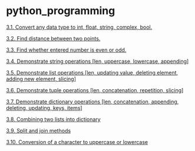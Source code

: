 # python_programming


[3.1. Convert any data type to int, float, string, complex, bool.](https://github.com/srir24/python_programming/blob/main/3_1_cvt_data_type.py)

[3.2. Find distance between two points.](https://github.com/srir24/python_programming/blob/main/3_2_distance_bt_point.py)

[3.3. Find whether entered number is even or odd.](https://github.com/srir24/python_programming/blob/main/3_3_odd_even.py)

[3.4. Demonstrate string operations [len, uppercase, lowercase, appending]](https://github.com/srir24/python_programming/blob/main/3_4_str_oprn.py)

[3.5. Demonstrate list operations [len, updating value, deleting element, adding new element, slicing]](https://github.com/srir24/python_programming/blob/main/3_5_list_oprn.py)

[3.6. Demonstrate tuple operations [len, concatenation, repetition, slicing]](https://github.com/srir24/python_programming/blob/main/3_6_tuple_oprn.py)

[3.7. Demonstrate dictionary operations [len, concatenation, appending, deleting, updating, keys, items]](https://github.com/srir24/python_programming/blob/main/3_7_dict_oprn.py)

[3.8. Combining two lists into dictionary](https://github.com/srir24/python_programming/blob/main/3_8_list_combi.py)

[3.9. Split and join methods](https://github.com/srir24/python_programming/blob/main/3_9_split_join.py)

[3.10. Conversion of a character to uppercase or lowercase](https://github.com/srir24/python_programming/blob/main/3_10_upr_lwr.py)
